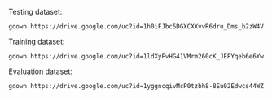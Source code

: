 Testing dataset:
```
gdown https://drive.google.com/uc?id=1h0iFJbc5DGXCXXvvR6dru_Dms_b2zW4V
```

Training dataset:
```
gdown https://drive.google.com/uc?id=1ldXyFvHG41VMrm260cK_JEPYqeb6e6Yw
```

Evaluation dataset:
```
gdown https://drive.google.com/uc?id=1yggncqivMcP0tzbh8-8Eu02Edwcs44WZ
```  
